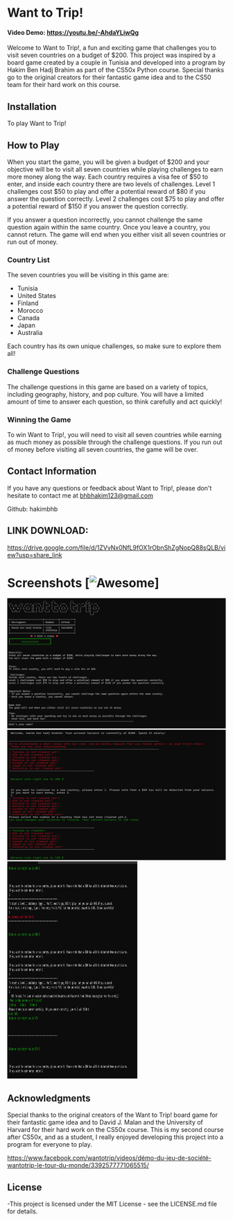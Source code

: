# Want to Trip!

#### Video Demo:  https://youtu.be/-AhdaYLiwQg

Welcome to Want to Trip!, a fun and exciting game that challenges you to visit seven countries on a budget of $200. This project was inspired by a board game created by a couple in Tunisia and developed into a program by Hakim Ben Hadj Brahim as part of the CS50x Python course. Special thanks go to the original creators for their fantastic game idea and to the CS50 team for their hard work on this course.

## Installation

To play Want to Trip!


## How to Play

When you start the game, you will be given a budget of $200 and your objective will be to visit all seven countries while playing challenges to earn more money along the way. Each country requires a visa fee of $50 to enter, and inside each country there are two levels of challenges. Level 1 challenges cost $50 to play and offer a potential reward of $80 if you answer the question correctly. Level 2 challenges cost $75 to play and offer a potential reward of $150 if you answer the question correctly.

If you answer a question incorrectly, you cannot challenge the same question again within the same country. Once you leave a country, you cannot return. The game will end when you either visit all seven countries or run out of money.

### Country List

The seven countries you will be visiting in this game are:

- Tunisia
- United States
- Finland
- Morocco
- Canada
- Japan
- Australia

Each country has its own unique challenges, so make sure to explore them all!

### Challenge Questions

The challenge questions in this game are based on a variety of topics, including geography, history, and pop culture. You will have a limited amount of time to answer each question, so think carefully and act quickly!

### Winning the Game

To win Want to Trip!, you will need to visit all seven countries while earning as much money as possible through the challenge questions. If you run out of money before visiting all seven countries, the game will be over.

## Contact Information

If you have any questions or feedback about Want to Trip!, please don't hesitate to contact me at bhbhakim123@gmail.com 

Github: hakimbhb



## LINK DOWNLOAD:


https://drive.google.com/file/d/1ZVvNx0NfL9fOX1rObnShZgNopQ88sQLB/view?usp=share_link



# Screenshots [![Awesome](https://cdn.jsdelivr.net/gh/sindresorhus/awesome@d7305f38d29fed78fa85652e3a63e154dd8e8829/media/badge.svg)]
 <img src="1.png"  height="300" width="600"/><br>
 <img src="2.png"  height="300" width="600"/><br>
 <img src="3.png"  height="500" width="300"/><br>



## Acknowledgments

Special thanks to the original creators of the Want to Trip! board game for their fantastic game idea and to David J. Malan and the University of Harvard for their hard work on the CS50x course. This is my second course after CS50x, and as a student, I really enjoyed developing this project into a program for everyone to play.

https://www.facebook.com/wantotrip/videos/démo-du-jeu-de-société-wantotrip-le-tour-du-monde/3392577771065515/

## License

-This project is licensed under the MIT License - see the LICENSE.md file for details.
